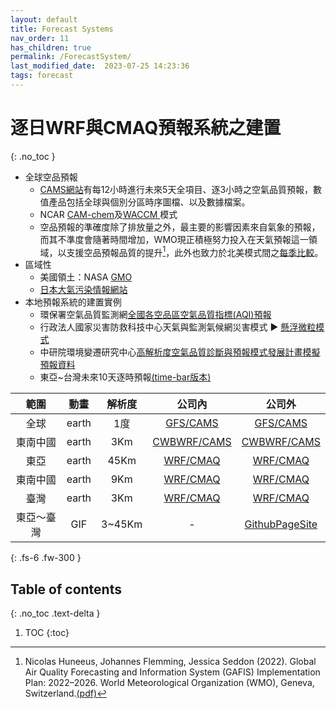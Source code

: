 ```yaml
---
layout: default
title: Forecast Systems
nav_order: 11
has_children: true
permalink: /ForecastSystem/
last_modified_date:  2023-07-25 14:23:36
tags: forecast
---
```


# 逐日WRF與CMAQ預報系統之建置
{: .no_toc }

- 全球空品預報
  - [CAMS網站][1]有每12小時進行未來5天全項目、逐3小時之空氣品質預報，數值產品包括全球與個別分區時序圖檔、以及數據檔案。
  - NCAR [CAM-chem][CAM-chem]及[WACCM ][WACCM]模式
  - 空品預報的準確度除了排放量之外，最主要的影響因素來自氣象的預報，而其不準度會隨著時間增加，WMO現正積極努力投入在天氣預報這一領域，以支援空品預報品質的提升[^1]，此外也致力於北美模式間之[每季比較](https://hpfx.collab.science.gc.ca/~svfs000/na-aq-mm-fe/dist/)。
- 區域性
  - 美國領土：NASA [GMO][2]
  - [日本大氣污染情報網站](https://pm25.jp/)
- 本地預報系統的建置實例
  - 環保署空氣品質監測網[全國各空品區空氣品質指標(AQI)預報][3]
  - 行政法人國家災害防救科技中心天氣與監測氣候網災害模式 ► [懸浮微粒模式][4]
  - 中研院環境變遷研究中心[高解析度空氣品質診斷與預報模式發展計畫模擬預報資料][5]
  - 東亞~台灣未來10天逐時預報[(time-bar版本)][6]

範圍|動畫|解析度|公司內|公司外
:-:|:-:|:-:|:-:|:-:
全球|earth|1度|[GFS/CAMS](http://200.200.31.47:8080)|[GFS/CAMS](http://125.229.149.182:8080)
東南中國|earth|3Km|[CWBWRF/CAMS](http://200.200.31.47:8083)|[CWBWRF/CAMS](http://125.229.149.182:8083)
東亞|earth|45Km|[WRF/CMAQ](http://200.200.31.47:8084)|[WRF/CMAQ](http://125.229.149.182:8084)
東南中國|earth|9Km|[WRF/CMAQ](http://200.200.31.47:8085)|[WRF/CMAQ](http://125.229.149.182:8085)
臺灣|earth|3Km|[WRF/CMAQ](http://200.200.31.47:8086)|[WRF/CMAQ](http://125.229.149.182:8086)
東亞～臺灣|GIF|3~45Km|-|[GithubPageSite](https://sinotec2.github.io/cmaq_forecast/)

{: .fs-6 .fw-300 }

## Table of contents
{: .no_toc .text-delta }

1. TOC
{:toc}


[^1]: Nicolas Huneeus, Johannes Flemming, Jessica Seddon (2022). Global Air Quality Forecasting and Information System (GAFIS) Implementation Plan: 2022–2026. World Meteorological Organization (WMO), Geneva, Switzerland.[(pdf)](https://library.wmo.int/doc_num.php?explnum_id=11358)


[1]: https://atmosphere.copernicus.eu/charts/packages/cams/?facets=%7B%22Family%22%3A%5B%22Reactive%20gases%22%5D%7D "Global forecast plots"
[2]: https://gmao.gsfc.nasa.gov/ "The Global Modeling and Assimilation Office, Goddard Space Flight Center, NASA"
[3]: https://airtw.epa.gov.tw/CHT/Forecast/Forecast_3days.aspx "全國各空品區空氣品質指標(AQI)預報"
[4]: https://watch.ncdr.nat.gov.tw/watch_cmaq "「CMAQ空污模式」及「排放源」是與 國立中央大學 大氣科學系 多維空氣品質模擬實驗室鄭芳怡教授合作落實"
[5]: https://ci.taiwan.gov.tw/dsp/Views/dataset/forecast_air.aspx "中研院環境變遷研究中心高解析度空氣品質診斷與預報模式發展計畫模擬預報資料"
[6]: http://125.229.149.182/time-bar "中國東南沿海地區未來10天CMAQ空品預報"
[CAM-chem]: <https://wiki.ucar.edu/display/camchem/Home> "The Community Atmosphere Model with Chemistry (CAM-chem) is a component of the NCAR Community Earth System Model (CESM) and is used for simulations of global tropospheric and stratospheric atmospheric composition."
[WACCM]: <https://www2.acom.ucar.edu/gcm/waccm> "The Whole Atmosphere Community Climate Model (WACCM) is a comprehensive numerical model, spanning the range of altitude from the Earth's surface to the thermosphere"
